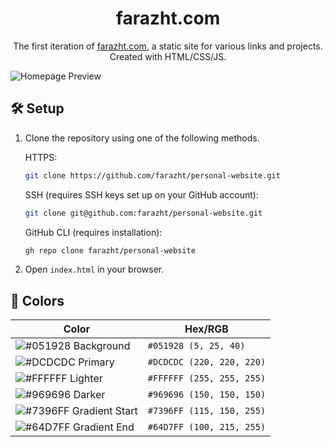 <h1 align="center">
  farazht.com
</h1>
<p align="center">
  The first iteration of <a href="https://farazht.com" target="_blank">farazht.com</a>, a static site for various links and projects. Created with HTML/CSS/JS.
</p>
<img alt="Homepage Preview" src="https://cdn.discordapp.com/attachments/376890669920157697/1148785456658513920/homepage.png">

## 🛠 Setup

1. Clone the repository using one of the following methods.

    HTTPS:
     ```bash
     git clone https://github.com/farazht/personal-website.git
     ```

   SSH (requires SSH keys set up on your GitHub account):
     ```bash
     git clone git@github.com:farazht/personal-website.git
     ```

   GitHub CLI (requires installation):
     ```bash
     gh repo clone farazht/personal-website
     ```

2. Open `index.html` in your browser.

## 🎨 Colors

| Color                                                                   | Hex/RGB                   |
| ----------------------------------------------------------------------- | ------------------------- |
| ![#051928](https://placehold.co/15x15/051928/051928.png) Background     | `#051928 (5, 25, 40)`     |
| ![#DCDCDC](https://placehold.co/15x15/DCDCDC/DCDCDC.png) Primary        | `#DCDCDC (220, 220, 220)` |
| ![#FFFFFF](https://placehold.co/15x15/FFFFFF/FFFFFF.png) Lighter        | `#FFFFFF (255, 255, 255)` |
| ![#969696](https://placehold.co/15x15/969696/969696.png) Darker         | `#969696 (150, 150, 150)` |
| ![#7396FF](https://placehold.co/15x15/7396FF/7396FF.png) Gradient Start | `#7396FF (115, 150, 255)` |
| ![#64D7FF](https://placehold.co/15x15/64D7FF/64D7FF.png) Gradient End   | `#64D7FF (100, 215, 255)` |


